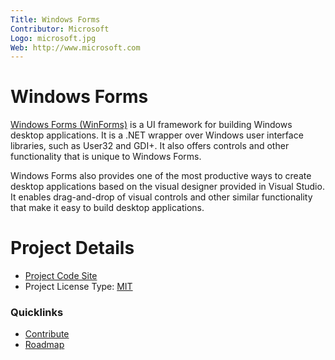 ```yaml
---
Title: Windows Forms
Contributor: Microsoft
Logo: microsoft.jpg
Web: http://www.microsoft.com
---
```

# Windows Forms

[Windows Forms (WinForms)](https://github.com/dotnet/winforms) is a UI framework for building Windows desktop applications. 
It is a .NET wrapper over Windows user interface libraries, such as User32 and GDI+. It also offers controls and other 
functionality that is unique to Windows Forms.

Windows Forms also provides one of the most productive ways to create desktop applications based on the visual designer 
provided in Visual Studio. It enables drag-and-drop of visual controls and other similar functionality that make it easy to 
build desktop applications.

# Project Details

* [Project Code Site](https://github.com/dotnet/winforms)
* Project License Type: [MIT](https://github.com/dotnet/winforms/blob/master/LICENSE.TXT)

### Quicklinks

* [Contribute](https://github.com/dotnet/winforms/blob/master/Documentation/contributing.md)
* [Roadmap](https://github.com/dotnet/winforms/blob/master/roadmap.md)
